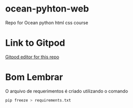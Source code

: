 # ocean-pyhton-web
Repo for Ocean python html css course

# Link to Gitpod
[Gitpod editor for this repo](https://beige-deer-63cesbgj.ws-us15.gitpod.io/)

# Bom Lembrar
O arquivo de requerimentos é criado utilizando o comando
```bash
pip freeze > requirements.txt
```